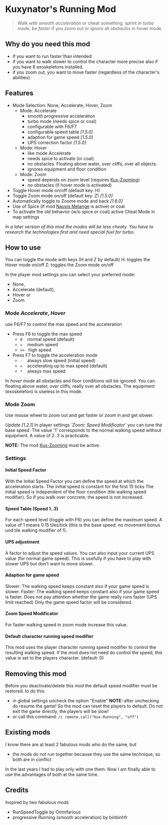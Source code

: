 # Kuxynator's Running Mod

> Walk with *smooth acceleration* or cheat something:
    sprint in *turbo mode*,
    *be faster* if you *zoom out*
	or *ignore* all *obstacles* in hover mode.

## Why do you need this mod

- if you want to run faster than intended
- if you want to walk slower to control the character more precise also if you have 6 exoskeletons installed.
- if you zoom out, you want to move faster (regardless of the character's abilities)

## Features

- Mode Selection: None, Accelerate, Hover, Zoom
  - Mode: Accelerate
    - smooth progressive acceleration
    - turbo mode (needs spice or coal)
    - configurable with F6/F7
	- configurable speed table *[1.5.0]*
	- adaption for game speed *[1.5.0]*
	- UPS correction factor *[1.5.0]*
  - Mode: Hover
  	- like mode Accelerate
	- needs spice to activate (or coal)
	- no obstacles. Floating above water, over cliffs, over all objects. 
	- ignores equipment and floor condition 
  - Mode: Zoom
    - speed depends on zoom level (requires [Kux-Zooming](https://mods.factorio.com/mod/Kux-Zooming))
	- no obstacles (if hover mode is activated)
- Toggle Hover mode on/off (default key: H)
- Toggle Zoom mode on/off (default key: Z) *[1.5.0]*
- Automatically toggle to Zoome mode and back *[1.6.0]*
- Use of Spice (if mod [Nauvis Melange](https://mods.factorio.com/mod/nauvis-malange) is active) or coal
- To activate the old behavior (w/o spice or coal) active Cheat Mode in map settings

*In a later version of this mod the modes will be less cheaty. You have to research the technologies first and need special fuel for turbo.*

## How to use

You can toggle the mode with keys (H and Z by default)
H: toggles the Hover mode on/off
Z: toggles the Zoom mode on/off

In the player mod settings you can select your preferred mode:
- None, 
- Accelerate (default), 
- Hover or 
- Zoom

### Mode *Accelerate*, *Hover*

use F6/F7 to control the max speed and the acceleration

- Press F6 to toggle the max speed
    - *`0`*    normal speed (default)
    - *`>`*    medium speed
    - *`>>`*   high speed
- Press F7 to toggle the acceleration mode
    - *`-`*    always slow speed (initial speed)
    - *`<`*    accelerating up to max speed (default)
    - *`*`*    always max speed

In *hover mode* all obstacles and floor conditions will be ignored. 
You can floating above water, over cliffs, really over all obstacles.
The equipment (exoskeleton) is useless in this mode.

### Mode **Zoom**

Use mouse wheel to zoom out and get faster or zoom in and get slower.

*Update [1.2.1]* In player settings *'Zoom: Speed Modificator'* you can tune the base speed. 
The value '1' corresponds to the normal walking speed without equipment.
A value of 2..3 is practicable. 

**NOTE:** The mod [Kux-Zooming](https://mods.factorio.com/mod/Kux-Zooming) must be active.

### Settings

#### Initial Speed Factor

With the Initial Speed Factor you can define the speed at which the acceleration starts. The initial speed is constant for the first 15 ticks
The initial speed is independent of the floor condition (tile walking speed modifier). So if you walk over concrete, the speed is not increased.

#### Speed Table (Speed 1..3)

For each speed level (toggle with F6) you can define the maximum speed.
A value of 1 means 0.15 tiles/tick (this is the base speed: no movement bonus und tile walking modifier of 1). 

#### UPS adjustment

A factor to adjust the speed values. You can also input your current UPS value (for normal game speed). 
This is usefully if you have to play with slower UPS but don't want to move slower.

#### Adaption for game speed
Slower: The walking speed keeps constant also if your game speed is slower.
Faster: The walking speed keeps constant also if your game speed is faster. Does not pay attention whether the game really runs faster (UPS limit reached) Only the game speed factor will be considered.

#### Zoom Speed Modificator

For faster walking speed in zoom mode increase this value.

#### Default character running speed modifier

This mod uses the  player character running speed modifier to control the resulting walking speed. If the mod does not need do control the speed, this value is set to the players character. (default: 0)

## Removing this mod

Before you deactivate/delete this mod the default speed modifier must be restored. to do this:

- in global settings uncheck the option "Enable"
	**NOTE:** after unchecking do resume the game! So the mod can reset the players to default. Do not exit the game directly, the players will be slow!
- or call this command: `/c remote.call("Kux-Running", "off")`

## Existing mods

I know there are at least 2 fabulous mods who do the same, but

 - the mods do not run together because they use the same technique, so both are in conflict

In the last years I had to play only with one them. Now I am finally able to use the advantages of both at the same time. 

## Credits
Inspired by two fabulous mods
- RunSpeedToggle by Omnifarious 
- progressive Running (smooth acceleration) by binbinhfr 